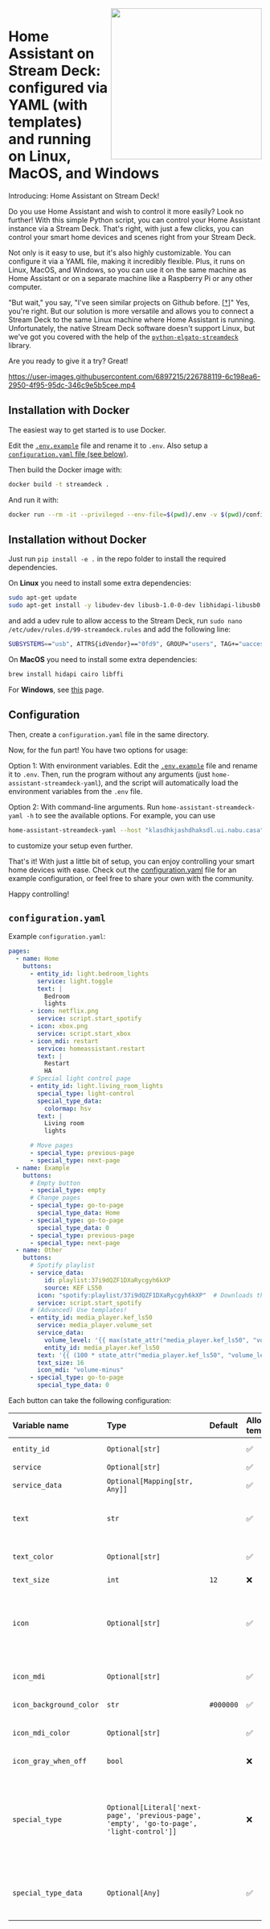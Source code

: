 <img src="https://user-images.githubusercontent.com/6897215/225175629-28f80bfb-3b0a-44ac-8b52-b719953958d7.png" align="right" style="width: 300px;" />

# Home Assistant on Stream Deck: configured via YAML (with templates) and running on Linux, MacOS, and Windows

Introducing: Home Assistant on Stream Deck!

Do you use Home Assistant and wish to control it more easily?
Look no further!
With this simple Python script, you can control your Home Assistant instance via a Stream Deck.
That's right, with just a few clicks, you can control your smart home devices and scenes right from your Stream Deck.

Not only is it easy to use, but it's also highly customizable.
You can configure it via a YAML file, making it incredibly flexible.
Plus, it runs on Linux, MacOS, and Windows, so you can use it on the same machine as Home Assistant or on a separate machine like a Raspberry Pi or any other computer.

"But wait," you say, "I've seen similar projects on Github before. [[†](https://github.com/cgiesche/streamdeck-homeassistant)]" Yes, you're right.
But our solution is more versatile and allows you to connect a Stream Deck to the same Linux machine where Home Assistant is running.
Unfortunately, the native Stream Deck software doesn't support Linux, but we've got you covered with the help of the [`python-elgato-streamdeck`](https://github.com/abcminiuser/python-elgato-streamdeck) library.

Are you ready to give it a try? Great!

https://user-images.githubusercontent.com/6897215/226788119-6c198ea6-2950-4f95-95dc-346c9e5b5cee.mp4

## Installation with Docker

The easiest way to get started is to use Docker.

Edit the [`.env.example`](.env.example) file and rename it to `.env`.
Also setup a [`configuration.yaml` file (see below)](#configuration).

Then build the Docker image with:

```bash
docker build -t streamdeck .
```

And run it with:

```bash
docker run --rm -it --privileged --env-file=$(pwd)/.env -v $(pwd)/configuration.yaml:/root/ho-assistant-streamdeck-yaml/configuration.yaml streamdeck
```

## Installation without Docker

Just run `pip install -e .` in the repo folder to install the required dependencies.

On **Linux** you need to install some extra dependencies:

```bash
sudo apt-get update
sudo apt-get install -y libudev-dev libusb-1.0-0-dev libhidapi-libusb0 libffi-dev
```

and add a udev rule to allow access to the Stream Deck, run `sudo nano /etc/udev/rules.d/99-streamdeck.rules` and add the following line:

```bash
SUBSYSTEMS=="usb", ATTRS{idVendor}=="0fd9", GROUP="users", TAG+="uaccess"
```

On **MacOS** you need to install some extra dependencies:

```bash
brew install hidapi cairo libffi
```

For **Windows**, see [this](https://python-elgato-streamdeck.readthedocs.io/en/stable/pages/backend_libusb_hidapi.html#windows) page.

## Configuration

Then, create a `configuration.yaml` file in the same directory.

Now, for the fun part! You have two options for usage:

Option 1: With environment variables.
Edit the [`.env.example`](.env.example) file and rename it to `.env`.
Then, run the program without any arguments (just `home-assistant-streamdeck-yaml`), and the script will automatically load the environment variables from the `.env` file.

Option 2: With command-line arguments.
Run `home-assistant-streamdeck-yaml -h` to see the available options.
For example, you can use

```bash
home-assistant-streamdeck-yaml --host "klasdhkjashdhaksdl.ui.nabu.casa" --token "SOME_TOKEN_FROM_YOUR_PROFILE" --config "my_configuration.yml" --protocol "wss"
```

to customize your setup even further.

That's it! With just a little bit of setup, you can enjoy controlling your smart home devices with ease.
Check out the [configuration.yaml](configuration.yaml) file for an example configuration, or feel free to share your own with the community.

Happy controlling!

## `configuration.yaml`

Example `configuration.yaml`:
```yaml
pages:
  - name: Home
    buttons:
      - entity_id: light.bedroom_lights
        service: light.toggle
        text: |
          Bedroom
          lights
      - icon: netflix.png
        service: script.start_spotify
      - icon: xbox.png
        service: script.start_xbox
      - icon_mdi: restart
        service: homeassistant.restart
        text: |
          Restart
          HA
      # Special light control page
      - entity_id: light.living_room_lights
        special_type: light-control
        special_type_data:
          colormap: hsv
        text: |
          Living room
          lights

      # Move pages
      - special_type: previous-page
      - special_type: next-page
  - name: Example
    buttons:
      # Empty button
      - special_type: empty
      # Change pages
      - special_type: go-to-page
        special_type_data: Home
      - special_type: go-to-page
        special_type_data: 0
      - special_type: previous-page
      - special_type: next-page
  - name: Other
    buttons:
      # Spotify playlist
      - service_data:
          id: playlist:37i9dQZF1DXaRycgyh6kXP
          source: KEF LS50
        icon: "spotify:playlist/37i9dQZF1DXaRycgyh6kXP"  # Downloads the cover art
        service: script.start_spotify
      # (Advanced) Use templates!
      - entity_id: media_player.kef_ls50
        service: media_player.volume_set
        service_data:
          volume_level: '{{ max(state_attr("media_player.kef_ls50", "volume_level") - 0.05, 0) }}'
          entity_id: media_player.kef_ls50
        text: '{{ (100 * state_attr("media_player.kef_ls50", "volume_level")) | int }}%'
        text_size: 16
        icon_mdi: "volume-minus"
      - special_type: go-to-page
        special_type_data: 0
```

Each button can take the following configuration:

<!-- START_CODE -->
<!-- from home_assistant_streamdeck_yaml import Button -->
<!-- print(Button.to_markdown_table()) -->
<!-- END_CODE -->
<!-- START_OUTPUT -->
<!-- THIS CONTENT IS AUTOMATICALLY GENERATED -->
| Variable name           | Type                                                                                      | Default   | Allow template   | Description                                                                                                                                                                                                                                                                                                                                                                                                                                                                                                                                                                                        |
|:------------------------|:------------------------------------------------------------------------------------------|:----------|:-----------------|:---------------------------------------------------------------------------------------------------------------------------------------------------------------------------------------------------------------------------------------------------------------------------------------------------------------------------------------------------------------------------------------------------------------------------------------------------------------------------------------------------------------------------------------------------------------------------------------------------|
| `entity_id`             | `Optional[str]`                                                                           |           | ✅               | The `entity_id` that this button controls. This entitity will be passed to the `service` when the button is pressed.                                                                                                                                                                                                                                                                                                                                                                                                                                                                               |
| `service`               | `Optional[str]`                                                                           |           | ✅               | The `service` that will be called when the button is pressed.                                                                                                                                                                                                                                                                                                                                                                                                                                                                                                                                      |
| `service_data`          | `Optional[Mapping[str, Any]]`                                                             |           | ✅               | The `service_data` that will be passed to the `service` when the button is pressed. If empty, the `entity_id` will be passed.                                                                                                                                                                                                                                                                                                                                                                                                                                                                      |
| `text`                  | `str`                                                                                     |           | ✅               | The text to display on the button. If empty, no text is displayed. You might want to add `\n` characters to spread the text over several lines, or use the `\|` character in YAML to create a multi-line string.                                                                                                                                                                                                                                                                                                                                                                                   |
| `text_color`            | `Optional[str]`                                                                           |           | ✅               | Color of the text. If empty, the color is `white`, unless an `entity_id` is specified, in which case the color is `amber` when the state is `on`, and `white` when it is `off`.                                                                                                                                                                                                                                                                                                                                                                                                                    |
| `text_size`             | `int`                                                                                     | `12`      | ❌               | Integer size of the text.                                                                                                                                                                                                                                                                                                                                                                                                                                                                                                                                                                          |
| `icon`                  | `Optional[str]`                                                                           |           | ✅               | The icon filename to display on the button. If empty, a icon with `icon_background_color` and `text` is displayed. The icon can be a URL to an image, like `'url:https://www.nijho.lt/authors/admin/avatar.jpg'`, or a `spotify:` icon, like `'spotify:album/6gnYcXVaffdG0vwVM34cr8'`. If the icon is a `spotify:` icon, the icon will be downloaded and cached.                                                                                                                                                                                                                                   |
| `icon_mdi`              | `Optional[str]`                                                                           |           | ✅               | The Material Design Icon to display on the button. If empty, no icon is displayed. See https://mdi.bessarabov.com/ for a list of icons. The SVG icon will be downloaded and cached.                                                                                                                                                                                                                                                                                                                                                                                                                |
| `icon_background_color` | `str`                                                                                     | `#000000` | ✅               | A color (in hex format, e.g., '#FF0000') for the background of the icon (if no `icon` is specified).                                                                                                                                                                                                                                                                                                                                                                                                                                                                                               |
| `icon_mdi_color`        | `Optional[str]`                                                                           |           | ✅               | The color of the Material Design Icon (in hex format, e.g., '#FF0000'). If empty, the color is derived from `text_color` but is less saturated (gray is mixed in).                                                                                                                                                                                                                                                                                                                                                                                                                                 |
| `icon_gray_when_off`    | `bool`                                                                                    |           | ❌               | When specifying `icon` and `entity_id`, if the state is `off`, the icon will be converted to grayscale.                                                                                                                                                                                                                                                                                                                                                                                                                                                                                            |
| `special_type`          | `Optional[Literal['next-page', 'previous-page', 'empty', 'go-to-page', 'light-control']]` |           | ❌               | Special type of button. If no specified, the button is a normal button. If `next-page`, the button will go to the next page. If `previous-page`, the button will go to the previous page. If `empty`, the button will be empty. If `go-to-page`, the button will go to the page specified by `special_type_data` (either an `int` or `str` (name of the page)). If `light-control`, the button will control a light, and the `special_type_data` should optionally be a dictionary with the 'colormap' key and a value a colormap (https://matplotlib.org/stable/tutorials/colors/colormaps.html). |
| `special_type_data`     | `Optional[Any]`                                                                           |           | ✅               | Data for the special type of button. If `go-to-page`, the data should be an `int` or `str` (name of the page). If `light-control`, the data should optionally be a dictionary with the 'colormap' key and a value a colormap (https://matplotlib.org/stable/tutorials/colors/colormaps.html).                                                                                                                                                                                                                                                                                                      |

<!-- END_OUTPUT -->
